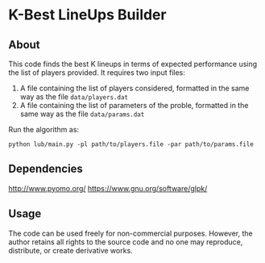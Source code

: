 # K-Best LineUps Builder
## About
This code finds the best K lineups in terms of expected performance using the list of players provided.
It requires two input files:
1. A file containing the list of players considered, formatted in the same way as the file `data/players.dat`
2. A file containing the list of parameters of the proble, formatted in the same way as the file `data/params.dat`

Run the algorithm as:

```python lub/main.py -pl path/to/players.file -par path/to/params.file```

## Dependencies
http://www.pyomo.org/
https://www.gnu.org/software/glpk/

## Usage
The code can be used freely for non-commercial purposes. However, the author retains all rights to the source code and no one may reproduce, distribute, or create derivative works.